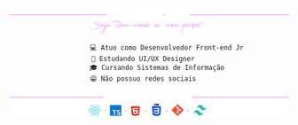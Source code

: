 <div align="center">
  <img src="bannergithub2.png"/>
</div>
<div align="center">
     
             💻 Atuo como Desenvolvedor Front-end Jr
          📱 Estudando UI/UX Designer         
          🎓 Cursando Sistemas de Informação  
          😁 Não possuo redes sociais         
     
</div>

 <div align="center">
  <img src="attfooter.png" alt="Banner GitHub"/>
</div>




